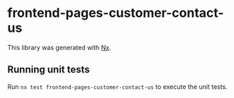 # frontend-pages-customer-contact-us

This library was generated with [Nx](https://nx.dev).

## Running unit tests

Run `nx test frontend-pages-customer-contact-us` to execute the unit tests.
